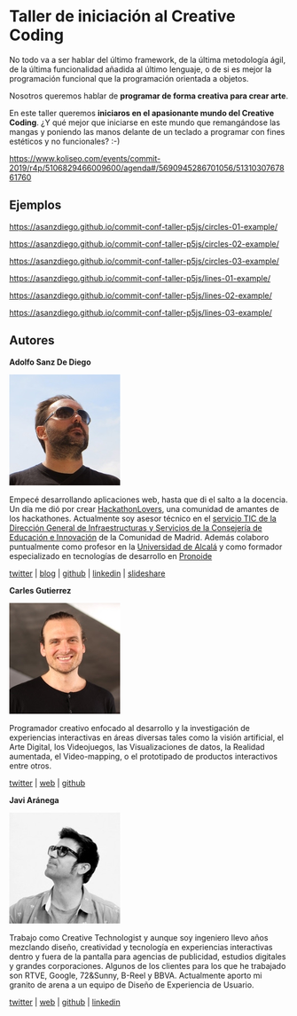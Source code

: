 # Taller de iniciación al Creative Coding

No todo va a ser hablar del último framework, de la última metodología ágil, de la última funcionalidad añadida al último lenguaje, o de si es mejor la programación funcional que la programación orientada a objetos.

Nosotros queremos hablar de **programar de forma creativa para crear arte**. 

En este taller queremos **iniciaros en el apasionante mundo del Creative Coding**. ¿Y qué mejor que iniciarse en este mundo que remangándose las mangas y poniendo las manos delante de un teclado a programar con fines estéticos y no funcionales? :-)

<https://www.koliseo.com/events/commit-2019/r4p/5106829466009600/agenda#/5690945286701056/5131030767861760>

## Ejemplos

<https://asanzdiego.github.io/commit-conf-taller-p5js/circles-01-example/>

<https://asanzdiego.github.io/commit-conf-taller-p5js/circles-02-example/>

<https://asanzdiego.github.io/commit-conf-taller-p5js/circles-03-example/>

<https://asanzdiego.github.io/commit-conf-taller-p5js/lines-01-example/>

<https://asanzdiego.github.io/commit-conf-taller-p5js/lines-02-example/>

<https://asanzdiego.github.io/commit-conf-taller-p5js/lines-03-example/>

## Autores

**Adolfo Sanz De Diego**

![@asanzdiego](./img/asanzdiego.jpg)

Empecé desarrollando aplicaciones web, hasta que di el salto a la docencia. Un día me dió por crear [HackathonLovers](http://hackathonlovers.com), una comunidad de amantes de los hackathones. Actualmente soy asesor técnico en el [servicio TIC de la Dirección General de Infraestructuras y Servicios de la Consejería de Educación e Innovación](http://www.madrid.org/es/transparencia/consejeria/servicio-tecnologias-informacion-y-comunicacion) de la Comunidad de Madrid. Además colaboro puntualmente como profesor en la [Universidad de Alcalá](https://www.uah.es) y como formador especializado en tecnologías de desarrollo en [Pronoide](http://www.pronoide.com)

[twitter](https://twitter.com/asanzdiego) |
[blog](https://www.asanzdiego.com) |
[github](https://github.com/asanzdiego) |
[linkedin](https://www.linkedin.com/in/asanzdiego) |
[slideshare](https://www.slideshare.net/asanzdiego)

**Carles Gutierrez**

![@carlesgutierrez](./img/carlesgutierrez.jpg)

Programador creativo enfocado al desarrollo y la investigación de experiencias interactivas en áreas diversas tales como la visión artificial, el Arte Digital, los Videojuegos, las Visualizaciones de datos, la Realidad aumentada, el Video-mapping, o el prototipado de productos interactivos entre otros.

[twitter](https://twitter.com/carlesgutierrez) |
[web](http://carlesgutierrez.github.io/) |
[github](https://github.com/carlesgutierrez)

**Javi Aránega**

![@javiaranega](./img/javiaranega.jpg)

Trabajo como Creative Technologist y aunque soy ingeniero llevo años mezclando diseño, creatividad y tecnología en experiencias interactivas dentro y fuera de la pantalla para agencias de publicidad, estudios digitales y grandes corporaciones. Algunos de los clientes para los que he trabajado son RTVE, Google, 72&Sunny, B-Reel y BBVA. Actualmente aporto mi granito de arena a un equipo de Diseño de Experiencia de Usuario.

[twitter](https://twitter.com/javiaranega) |
[web](http://www.javiaranega.com) |
[github](https://github.com/jaranega) |
[linkedin](https://www.linkedin.com/in/javiaranega/)